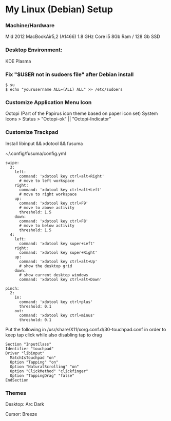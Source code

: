 # My Linux (Debian) Setup

### Machine/Hardware
Mid 2012 MacBookAir5,2 (A1466)
1.8 GHz Core i5
8Gb Ram / 128 Gb SSD

### Desktop Environment: 
KDE Plasma

### Fix "$USER not in sudoers file" after Debian install
```
$ su
$ echo "yourusername ALL=(ALL) ALL" >> /etc/sudoers
```

### Customize Application Menu Icon
Octopi (Part of the Papirus icon theme based on paper icon set)
System Icons > Status > "Octopi-ok" || "Octopi-Indicator"

### Customize Trackpad 
Install libinput && xdotool && fusuma

~/.config/fusuma/config.yml
```
swipe:
  3:
    left:
      command: 'xdotool key ctrl+alt+Right'
      # move to left workspace
    right:
      command: 'xdotool key ctrl+alt+Left'
      # move to right workspace
    up:
      command: 'xdotool key ctrl+F9'
      # move to above activity
      threshold: 1.5
    down:
      command: 'xdotool key ctrl+F8'
      # move to below activity
      threshold: 1.5
  4:
    left:
      command: 'xdotool key super+Left'
    right:
      command: 'xdotool key super+Right'
    up:
      command: 'xdotool key ctrl+alt+Up'
      # show the desktop grid
    down:
      # show current desktop windows  
      command: 'xdotool key ctrl+alt+Down'
   
pinch:
  2:
    in:
      command: 'xdotool key ctrl+plus'
      threshold: 0.1
    out:
      command: 'xdotool key ctrl+minus'
      threshold: 0.1
```

Put the following in /usr/share/X11/xorg.conf.d/30-touchpad.conf in order to keep tap click while also disabling tap to drag
```
Section "InputClass"
Identifier "touchpad"
Driver "libinput"
  MatchIsTouchpad "on"
  Option "Tapping" "on"
  Option "NaturalScrolling" "on"
  Option "ClickMethod" "clickfinger"
  Option "TappingDrag" "false"
EndSection
```

### Themes 
Desktop: Arc Dark

Cursor: Breeze
